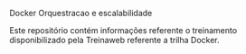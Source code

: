 Docker
Orquestracao e escalabilidade

Este repositório contém informações referente o treinamento disponibilizado pela Treinaweb referente a trilha Docker.


